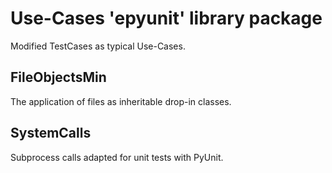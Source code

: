 Use-Cases 'epyunit' library package
===================================

Modified TestCases as typical Use-Cases. 

FileObjectsMin
--------------

The application of files as inheritable drop-in classes.

SystemCalls
-----------

Subprocess calls adapted for unit tests with PyUnit.

